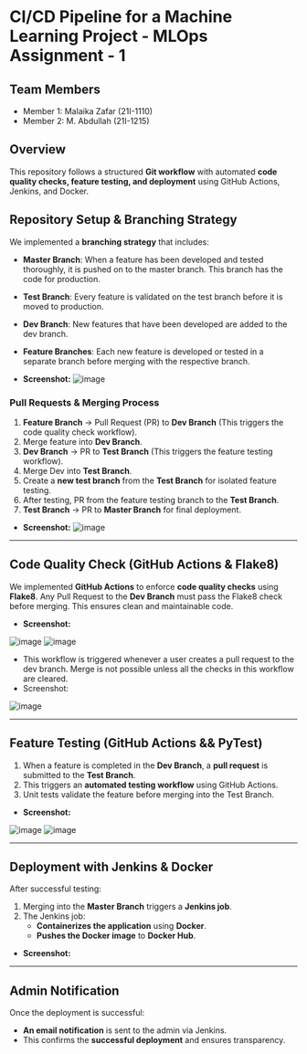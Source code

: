 # CI/CD Pipeline for a Machine Learning Project - MLOps Assignment - 1 


## Team Members
- Member 1: Malaika Zafar (21I-1110)
- Member 2: M. Abdullah (21I-1215)


## Overview
This repository follows a structured **Git workflow** with automated **code quality checks, feature testing, and deployment** using GitHub Actions, Jenkins, and Docker. 
##  Repository Setup & Branching Strategy
We implemented a **branching strategy** that includes:

- **Master Branch**: When a feature has been developed and tested thoroughly, it is pushed on to the master branch. This branch has the code for production.
- **Test Branch**: Every feature is validated on the test branch before it is moved to production. 
- **Dev Branch**: New features that have been developed are added to the dev branch.
- **Feature Branches**: Each new feature is developed or tested in a separate branch before merging with the respective branch.

- **Screenshot:**
![image](https://github.com/user-attachments/assets/d8b33d32-39ed-49ed-98a6-894cabf4e5ba)


### Pull Requests & Merging Process
1. **Feature Branch** → Pull Request (PR) to **Dev Branch** (This triggers the code quality check workflow).
2. Merge feature into **Dev Branch**.
3. **Dev Branch** → PR to **Test Branch** (This triggers the feature testing workflow).
4. Merge Dev into **Test Branch**.
5. Create a **new test branch** from the **Test Branch** for isolated feature testing.
6. After testing, PR from the feature testing branch to the **Test Branch**.
7. **Test Branch** → PR to **Master Branch** for final deployment.

- **Screenshot:**
![image](https://github.com/user-attachments/assets/741bda51-8a90-4101-94c9-8cfabf2a945b)



---

## Code Quality Check (GitHub Actions & Flake8)
We implemented **GitHub Actions** to enforce **code quality checks** using **Flake8**. Any Pull Request to the **Dev Branch** must pass the Flake8 check before merging. This ensures clean and maintainable code.
- **Screenshot:**

![image](https://github.com/user-attachments/assets/bad4545f-3252-47d1-8496-5a2db0f58d85)   ![image](https://github.com/user-attachments/assets/85d17c30-3be2-44b6-9acd-13ff40ebdbfb)

- This workflow is triggered whenever a user creates a pull request to the dev branch. Merge is not possible unless all the checks in this workflow are cleared.
- Screenshot:

![image](https://github.com/user-attachments/assets/458c5d6c-8a3b-4be2-836d-6293b7f1e461)


---

## Feature Testing (GitHub Actions && PyTest)
1. When a feature is completed in the **Dev Branch**, a **pull request** is submitted to the **Test Branch**.
2. This triggers an **automated testing workflow** using GitHub Actions.
3. Unit tests validate the feature before merging into the Test Branch.
   
- **Screenshot:**

![image](https://github.com/user-attachments/assets/f60bfecf-8973-474c-bb02-487d16d423d5) ![image](https://github.com/user-attachments/assets/66867d18-b24e-470b-b8be-6a4da5c36025)


---

## Deployment with Jenkins & Docker
After successful testing:
1. Merging into the **Master Branch** triggers a **Jenkins job**.
2. The Jenkins job:
   - **Containerizes the application** using **Docker**.
   - **Pushes the Docker image** to **Docker Hub**.

- **Screenshot:**

---

## Admin Notification
Once the deployment is successful:
- **An email notification** is sent to the admin via Jenkins.
- This confirms the **successful deployment** and ensures transparency.






